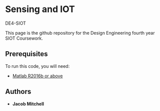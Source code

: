 # Sensing and IOT 
DE4-SIOT

This page is the github repository for the Design Engineering fourth year SIOT Coursework. 


## Prerequisites 
To run this code, you will need:

* [Matlab R2016b or above](https://uk.mathworks.com/products/matlab.html?requestedDomain=)

## Authors
* **Jacob Mitchell** 

